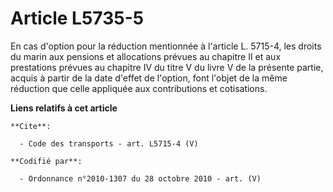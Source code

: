 # Article L5735-5

En cas d'option pour la réduction mentionnée à l'article L. 5715-4, les droits du marin aux pensions et allocations prévues
au chapitre II et aux prestations prévues au chapitre IV du titre V du livre V de la présente partie, acquis à partir de la
date d'effet de l'option, font l'objet de la même réduction que celle appliquée aux contributions et cotisations.

**Liens relatifs à cet article**

	**Cite**:

	  - Code des transports - art. L5715-4 (V)

	**Codifié par**:

	  - Ordonnance n°2010-1307 du 28 octobre 2010 - art. (V)
